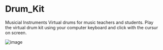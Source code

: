 # Drum_Kit
Musicial Instruments 
Virtual drums for music teachers and students. Play the virtual drum kit using your computer keyboard and click with the cursur on screen.

![image](https://github.com/ItsAnjaliSharma/Drum_Kit/assets/122967990/ac39b35d-72ce-4524-a6b6-1c263731d151)
